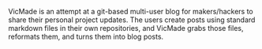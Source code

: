 VicMade is an attempt at a git-based multi-user blog for makers/hackers to share their personal project updates. The users create posts using standard markdown files in their own repositories, and VicMade grabs those files, reformats them, and turns them into blog posts.
